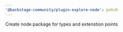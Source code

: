 ```yaml
---
'@backstage-community/plugin-explore-node': patch
---
```


Create node package for types and extenstion points
